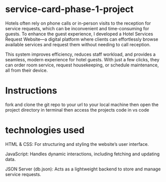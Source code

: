 # service-card-phase-1-project
Hotels often rely on phone calls or in-person visits to the reception for service requests, which can be inconvenient and time-consuming for guests. To enhance the guest experience, I developed a Hotel Services Request Website—a digital platform where clients can effortlessly browse available services and request them without needing to call reception.

This system improves efficiency, reduces staff workload, and provides a seamless, modern experience for hotel guests. With just a few clicks, they can order room service, request housekeeping, or schedule maintenance, all from their device.

# Instructions 
fork and clone the git repo to your url to your local machine 
then open the project directory in terminal then access the projects code in vs code

# technologies used 
HTML & CSS: For structuring and styling the website’s user interface.

JavaScript: Handles dynamic interactions, including fetching and updating data.

JSON Server (db.json): Acts as a lightweight backend to store and manage service requests.



